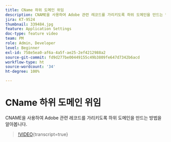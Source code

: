 ```yaml
---
title: CName 하위 도메인 위임
description: CNAME을 사용하여 Adobe 관련 레코드를 가리키도록 하위 도메인을 만드는 방법을 알아봅니다.
jira: KT-9524
thumbnail: 339484.jpg
feature: Application Settings
doc-type: feature video
team: PM
role: Admin, Developer
level: Beginner
exl-id: 758e5ea0-af6a-4a5f-ae25-2ef4212988a2
source-git-commit: fd9d277be00449155c49b3809fe647d7342b6acd
workflow-type: ht
source-wordcount: '34'
ht-degree: 100%

---
```


# CName 하위 도메인 위임

CNAME을 사용하여 Adobe 관련 레코드를 가리키도록 하위 도메인을 만드는 방법을 알아봅니다.

>[!VIDEO](https://video.tv.adobe.com/v/339484?quality=12&learn=on){transcript=true}
